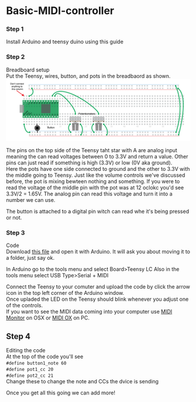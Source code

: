 # Basic-MIDI-controller  
  
### Step 1  
Install Arduino and teensy duino using this guide  
 
### Step 2  
Breadboard setup  
Put the Teensy, wires, button, and pots in the breadbaord as shown.  
![](https://raw.githubusercontent.com/BleepLabs/Basic-MIDI-controller/main/images/MIDI-breadboard-setup.png)  
  
The pins on the top side of the Teensy taht star with A are analog input meaning the can read voltages between 0 to 3.3V and return a value. Other pins can just read if something is high (3.3V) or low (0V aka ground).  
Here the pots have one side connected to ground and the other to 3.3V with the middle going to Teensy. Just like the volume controls we've discussed before, the pot is mixing bewteen nothing and something. If you were to read the voltage of the middle pin with the pot was at 12 oclokc you'd see 3.3V/2 = 1.65V. The analog pin can read this voltage and turn it into a number we can use.   

The button is attached to a digital pin witch can read whe it's being pressed or not.  

### Step 3 
Code  
Download [this file](https://raw.githubusercontent.com/BleepLabs/Basic-MIDI-controller/main/Basic_USB_MIDI_controller/Basic_USB_MIDI_controller.ino) and open it with Arduino. It will ask you about moving it to a folder, just say ok.   
  
In Arduino go to the tools menu and select Board>Teensy LC
Also in the tools menu select USB Type>Serial + MIDI  
  
Connect the Teensy to your comuter and upload the code by click the arrow icon in the top left corner of the Arduino window.  
Once upladed the LED on the Teensy should blink whenever you adjust one of the controls.  
If you want to see the MIDI data coming into your computer use [MIDI Monitor](https://www.snoize.com/MIDIMonitor/) on OSX or [MIDI OX](http://www.midiox.com/) on PC.   
  
## Step 4 
Editing the code  
At the top of the code you'll see  
`#define button1_note 60`     
`#define pot1_cc 20`    
`#define pot2_cc 21`    
Change these to change the note and CCs the dvice is sending  
  
Once you get all this going we can add more!  





